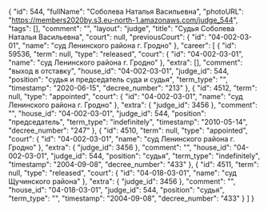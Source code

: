 {
    "id": 544,
    "fullName": "Соболева Наталья Васильевна",
    "photoURL": "https://members2020by.s3.eu-north-1.amazonaws.com/judge_544",
    "tags": [],
    "comment": "",
    "layout": "judge",
    "title": "Судья Соболева Наталья Васильевна",
    "court": null,
    "previousCourt": {
        "id": "04-002-03-01",
        "name": "суд Ленинского района г. Гродно"
    },
    "career": [
        {
            "id": 59536,
            "term": null,
            "type": "released",
            "court": {
                "id": "04-002-03-01",
                "name": "суд Ленинского района г. Гродно"
            },
            "extra": [],
            "comment": "выход в отставку",
            "house_id": "04-002-03-01",
            "judge_id": 544,
            "position": "судья и председатель суда и судья",
            "term_type": "",
            "timestamp": "2020-06-15",
            "decree_number": "213"
        },
        {
            "id": 4512,
            "term": null,
            "type": "appointed",
            "court": {
                "id": "04-002-03-01",
                "name": "суд Ленинского района г. Гродно"
            },
            "extra": {
                "judge_id": 3456
            },
            "comment": "",
            "house_id": "04-002-03-01",
            "judge_id": 544,
            "position": "председатель",
            "term_type": "indefinitely",
            "timestamp": "2010-05-14",
            "decree_number": "247"
        },
        {
            "id": 4510,
            "term": null,
            "type": "appointed",
            "court": {
                "id": "04-002-03-01",
                "name": "суд Ленинского района г. Гродно"
            },
            "extra": {
                "judge_id": 3456
            },
            "comment": "",
            "house_id": "04-002-03-01",
            "judge_id": 544,
            "position": "судья",
            "term_type": "indefinitely",
            "timestamp": "2004-09-08",
            "decree_number": "433"
        },
        {
            "id": 4511,
            "term": null,
            "type": "released",
            "court": {
                "id": "04-018-03-01",
                "name": "суд Щучинского района"
            },
            "extra": {
                "judge_id": 3456
            },
            "comment": "",
            "house_id": "04-018-03-01",
            "judge_id": 544,
            "position": "судья",
            "term_type": "",
            "timestamp": "2004-09-08",
            "decree_number": "433"
        }
    ]
}